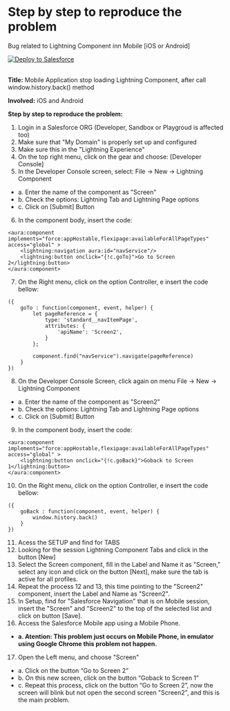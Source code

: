 # Step by step to reproduce the problem
Bug related to Lightning Component inn Mobile [iOS or Android]


<a href="https://githubsfdeploy.herokuapp.com?owner=iFernandoSousa&repo=BUG_LTG_MOBILE">
  <img alt="Deploy to Salesforce"
       src="https://raw.githubusercontent.com/afawcett/githubsfdeploy/master/deploy.png">
</a>
<br/><br/>

**Title:** Mobile Application stop loading Lightning Component, after call window.history.back() method

**Involved:** iOS and Android

**Step by step to reproduce the problem:**
1) Login in a Salesforce ORG (Developer, Sandbox or Playgroud is affected too)
2) Make sure that "My Domain" is properly set up and configured
3) Make sure this in the "Lightning Experience"
4) On the top right menu, click on the gear and choose: [Developer Console]
5) In the Developer Console screen, select: File -> New -> Lightning Component
  * a. Enter the name of the component as "Screen"
  * b. Check the options: Lightning Tab and Lightning Page options
  * c. Click on [Submit] Button
6) In the component body, insert the code:
```
<aura:component implements="force:appHostable,flexipage:availableForAllPageTypes" access="global" >
	<lightning:navigation aura:id="navService"/>
    <lightning:button onclick="{!c.goTo}">Go to Screen 2</lightning:button> 
</aura:component>
```
7) On the Right menu, click on the option Controller, e insert the code bellow:
```
({
	goTo : function(component, event, helper) {
        let pageReference = {
			type: 'standard__navItemPage',
			attributes: {
				'apiName': 'Screen2',
			}
		};

		component.find("navService").navigate(pageReference)
	}
})
```
8) On the Developer Console Screen, click again on menu File -> New -> Lightning Component
  * a. Enter the name of the component as "Screen2"
  * b. Check the options: Lightning Tab and Lightning Page options
  * c. Click on [Submit] Button
9) In the component body, insert the code:
```
<aura:component implements="force:appHostable,flexipage:availableForAllPageTypes" access="global" >
    <lightning:button onclick="{!c.goBack}">Goback to Screen 1</lightning:button> 
</aura:component>
```
10) On the Right menu, click on the option Controller, e insert the code bellow:
```
({
	goBack : function(component, event, helper) {
		window.history.back()
	}
})
```
11) Acess the SETUP and find for TABS
12) Looking for the session Lightning Component Tabs and click in the button [New]
13) Select the Screen component, fill in the Label and Name it as "Screen," select any icon and click on the button [Next], make sure the tab is active for all profiles.
14) Repeat the process 12 and 13, this time pointing to the "Screen2" component, insert the Label and Name as "Screen2".
15) In Setup, find for "Salesforce Navigation" that is on Mobile session, insert the "Screen" and "Screen2" to the top of the selected list and click on button [Save].
16) Access the Salesforce Mobile app using a Mobile Phone.
  * **a. Atention: This problem just occurs on Mobile Phone, in emulator using Google Chrome this problem not happen.**
17) Open the Left menu, and choose "Screen"
  * a. Click on the button “Go to Screen 2”
  * b. On this new screen, click on the button “Goback to Screen 1”
  * c. Repeat this process, click on the button “Go to Screen 2”, now the screen will blink but not open the second screen "Screen2", and this is the main problem.
